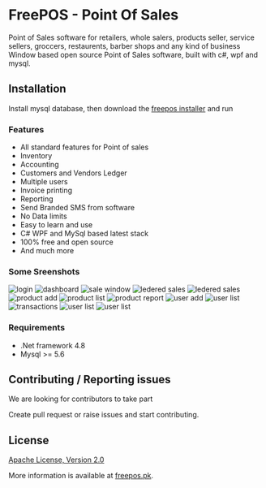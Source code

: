 # FreePOS - Point Of Sales
Point of Sales software for retailers, whole salers, products seller, service sellers, groccers, restaurents, barber shops and any kind of business 
Window based open source Point of Sales software, built with c#, wpf and mysql.


## Installation

Install mysql database, then download the [freepos installer](https://github.com/ravicosoftltd/FreePOS/releases/latest/download/FreePOS.Setup.msi) and run

### Features

* All standard features for Point of sales
* Inventory
* Accounting
* Customers and Vendors Ledger
* Multiple users
* Invoice printing
* Reporting
* Send Branded SMS from software
* No Data limits
* Easy to learn and use
* C# WPF and MySql based latest stack
* 100% free and open source
* And much more

### Some Sreenshots

![login](screenshots/1-login.png)
![dashboard](screenshots/2-dashboard.png)
![sale window](screenshots/3-sale.png)
![ledered sales](screenshots/3-salelegered.png)
![ledered sales](screenshots/3-salelist.png)
![product add](screenshots/4-productadd.png)
![product list](screenshots/4-productlist.png)
![product report](screenshots/4-productreport.png)
![user add](screenshots/5-personadd.png)
![user list](screenshots/5-personlist.png)
![transactions](screenshots/6-transactions.png)
![user list](screenshots/7-setting.png)
![user list](screenshots/7-settingdatabase.png)

### Requirements
* .Net framework 4.8
* Mysql >= 5.6

## Contributing / Reporting issues
We are looking for contributors to take part

Create pull request or raise issues and start contributing.

## License

[Apache License, Version 2.0](http://www.apache.org/licenses/LICENSE-2.0.html)

More information is available at [freepos.pk](https://freepos.pk).

